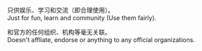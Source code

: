 只供娱乐、学习和交流（即合理使用）。<br>
Just for fun, learn and community (Use them fairly).

和官方的任何组织、机构等毫无关联。<br>
Doesn't affliate, endorse or anything to any official organizations.
